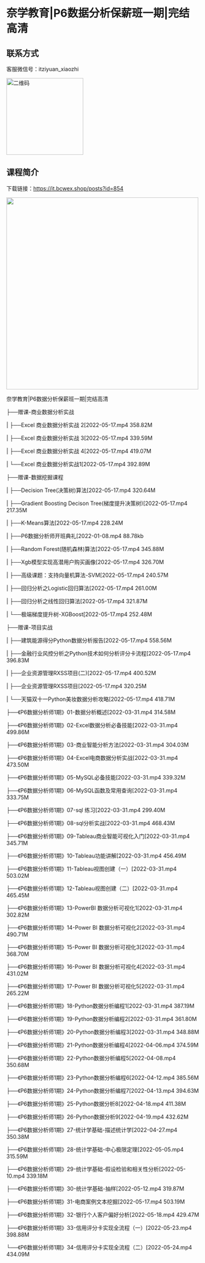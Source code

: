 # 奈学教育|P6数据分析保薪班一期|完结高清

## 联系方式

客服微信号：itziyuan_xiaozhi

<img src="https://ziyuanyun.oss-cn-guangzhou.aliyuncs.com/common/20240614073449/666b82192834a.jpg" width="200" height="200" alt="二维码">

## 课程简介

下载链接：https://it.bcwex.shop/posts?id=854

<img src="https://ziyuanyun.oss-cn-guangzhou.aliyuncs.com/yun/20240515153432/6644658844c68.jpg" width="500" alt="">

  奈学教育|P6数据分析保薪班一期|完结高清



 ├──赠课-商业数据分析实战

 | ├──Excel 商业数据分析实战 2[2022-05-17.mp4 358.82M

 | ├──Excel 商业数据分析实战 3[2022-05-17.mp4 339.59M

 | ├──Excel 商业数据分析实战 4[2022-05-17.mp4 419.07M

 | └──Excel 商业数据分析实战1[2022-05-17.mp4 392.89M

 ├──赠课-数据挖掘课程

 | ├──Decision Tree(决策树)算法[2022-05-17.mp4 320.64M

 | ├──Gradient Boosting Decison Tree(梯度提升决策树)[2022-05-17.mp4 217.35M

 | ├──K-Means算法[2022-05-17.mp4 228.24M

 | ├──P6数据分析师开班典礼[2022-01-08.mp4 88.78kb

 | ├──Random Forest(随机森林)算法[2022-05-17.mp4 345.88M

 | ├──Xgb模型实现高潜用户购买画像[2022-05-17.mp4 326.70M

 | ├──高级课题：支持向量机算法-SVM[2022-05-17.mp4 240.57M

 | ├──回归分析之Logistic回归算法[2022-05-17.mp4 261.00M

 | ├──回归分析之线性回归算法[2022-05-17.mp4 321.87M

 | └──极端梯度提升树-XGBoost[2022-05-17.mp4 252.48M

 ├──赠课-项目实战

 | ├──建筑能源得分Python数据分析报告[2022-05-17.mp4 558.56M

 | ├──金融行业风控分析之Python技术如何分析评分卡流程[2022-05-17.mp4 396.83M

 | ├──企业资源管理RXSS项目(二)[2022-05-17.mp4 400.52M

 | ├──企业资源管理RXSS项目[2022-05-17.mp4 320.25M

 | └──天猫双十一Python美妆数据分析攻略[2022-05-17.mp4 418.71M

 ├──《P6数据分析师1期》01-数据分析概述[2022-03-31.mp4 314.58M

 ├──《P6数据分析师1期》02-Excel数据分析必备技能[2022-03-31.mp4 499.86M

 ├──《P6数据分析师1期》03-商业智能分析方法[2022-03-31.mp4 304.03M

 ├──《P6数据分析师1期》04-Excel电商数据分析实战[2022-03-31.mp4 473.50M

 ├──《P6数据分析师1期》05-MySQL必备技能[2022-03-31.mp4 339.32M

 ├──《P6数据分析师1期》06-MySQL函数及常用查询[2022-03-31.mp4 333.75M

 ├──《P6数据分析师1期》07-sql 练习[2022-03-31.mp4 299.40M

 ├──《P6数据分析师1期》08-sql分析实战[2022-03-31.mp4 468.43M

 ├──《P6数据分析师1期》09-Tableau商业智能可视化入门[2022-03-31.mp4 345.71M

 ├──《P6数据分析师1期》10-Tableau功能讲解[2022-03-31.mp4 456.49M

 ├──《P6数据分析师1期》11-Tableau视图创建（一）[2022-03-31.mp4 503.02M

 ├──《P6数据分析师1期》12-Tableau视图创建（二）[2022-03-31.mp4 465.45M

 ├──《P6数据分析师1期》13-PowerBI 数据分析可视化1[2022-03-31.mp4 302.82M

 ├──《P6数据分析师1期》14-Power BI 数据分析可视化2[2022-03-31.mp4 490.71M

 ├──《P6数据分析师1期》15-Power BI 数据分析可视化3[2022-03-31.mp4 368.70M

 ├──《P6数据分析师1期》16-Power BI 数据分析可视化4[2022-03-31.mp4 431.02M

 ├──《P6数据分析师1期》17-Power BI 数据分析可视化5[2022-03-31.mp4 265.22M

 ├──《P6数据分析师1期》18-Python数据分析编程1[2022-03-31.mp4 387.19M

 ├──《P6数据分析师1期》19-Python数据分析编程2[2022-03-31.mp4 361.80M

 ├──《P6数据分析师1期》20-Python数据分析编程3[2022-03-31.mp4 348.88M

 ├──《P6数据分析师1期》21-Python数据分析编程4[2022-04-06.mp4 374.59M

 ├──《P6数据分析师1期》22-Python数据分析编程5[2022-04-08.mp4 350.68M

 ├──《P6数据分析师1期》23-Python数据分析编程6[2022-04-12.mp4 385.56M

 ├──《P6数据分析师1期》24-Python数据分析编程7[2022-04-13.mp4 394.63M

 ├──《P6数据分析师1期》25-Python数据分析8[2022-04-18.mp4 411.38M

 ├──《P6数据分析师1期》26-Python数据分析9[2022-04-19.mp4 432.62M

 ├──《P6数据分析师1期》27-统计学基础-描述统计学[2022-04-27.mp4 350.38M

 ├──《P6数据分析师1期》28-统计学基础-中心极限定理[2022-05-05.mp4 315.59M

 ├──《P6数据分析师1期》29-统计学基础-假设检验和相关性分析[2022-05-10.mp4 339.18M

 ├──《P6数据分析师1期》30-统计学基础-抽样[2022-05-12.mp4 319.87M

 ├──《P6数据分析师1期》31-电商案例文本挖掘[2022-05-17.mp4 503.19M

 ├──《P6数据分析师1期》32-银行个人客户偏好分析[2022-05-18.mp4 429.47M

 ├──《P6数据分析师1期》33-信用评分卡实现全流程（一）[2022-05-23.mp4 398.88M

 └──《P6数据分析师1期》34-信用评分卡实现全流程（二）[2022-05-24.mp4 434.09M

  